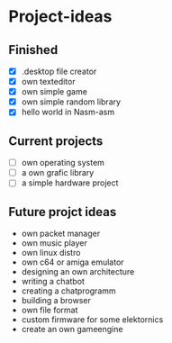 # Project-ideas
## Finished
- [x] .desktop file creator
- [x] own texteditor
- [x] own simple game
- [x] own simple random library
- [x] hello world in Nasm-asm
## Current projects
- [ ] own operating system
- [ ] a own grafic library
- [ ] a simple hardware project
## Future projct ideas
- own packet manager
- own music player
- own linux distro
- own c64 or amiga emulator
- designing an own architecture
- writing a chatbot
- creating a chatprogramm
- building a browser
- own file format
- custom firmware for some elektornics
- create an own gameengine
 